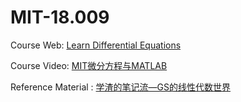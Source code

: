 # MIT-18.009

Course Web: [Learn Differential Equations](https://ocw.mit.edu/courses/res-18-009-learn-differential-equations-up-close-with-gilbert-strang-and-cleve-moler-fall-2015/)

Course Video: [MIT微分方程与MATLAB](https://www.bilibili.com/video/BV17s41167Cg?p=1&vd_source=d03b0f673ed993b8e86fd863bd92d95e)

Reference Material : [学渣的笔记流—GS的线性代数世界](https://www.zhihu.com/column/douTintin14)


